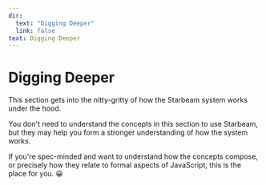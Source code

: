 ```yaml
---
dir:
  text: "Digging Deeper"
  link: false
text: Digging Deeper
---
```


# Digging Deeper

This section gets into the nitty-gritty of how the Starbeam system works under the hood.

You don't need to understand the concepts in this section to use Starbeam, but they may help you
form a stronger understanding of how the system works.

If you're spec-minded and want to understand how the concepts compose, or precisely how they relate
to formal aspects of JavaScript, this is the place for you. 😀
